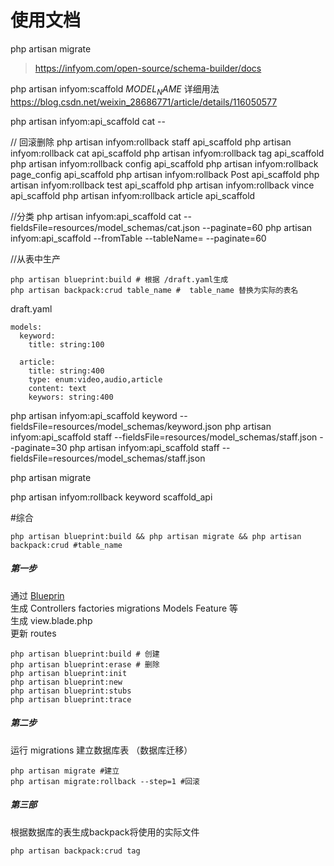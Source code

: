 # 使用文档


php artisan migrate
<!-- 初始化 users 数据库 -->
> https://infyom.com/open-source/schema-builder/docs


php artisan infyom:scaffold $MODEL_NAME$
详细用法 https://blog.csdn.net/weixin_28686771/article/details/116050577

php artisan infyom:api_scaffold cat --

// 回滚删除
php artisan infyom:rollback staff api_scaffold
php artisan infyom:rollback cat api_scaffold
php artisan infyom:rollback tag api_scaffold
php artisan infyom:rollback config api_scaffold
php artisan infyom:rollback page_config api_scaffold
php artisan infyom:rollback Post api_scaffold
php artisan infyom:rollback test api_scaffold
php artisan infyom:rollback vince api_scaffold
php artisan infyom:rollback article api_scaffold

//分类
php artisan infyom:api_scaffold cat --fieldsFile=resources/model_schemas/cat.json --paginate=60
php artisan infyom:api_scaffold --fromTable --tableName= --paginate=60

//从表中生产
```
php artisan blueprint:build # 根据 /draft.yaml生成
php artisan backpack:crud table_name #  table_name 替换为实际的表名
```


draft.yaml
```
models:
  keyword:
    title: string:100

  article:
    title: string:400
    type: enum:video,audio,article
    content: text
    keywors: string:400

```



php artisan infyom:api_scaffold keyword --fieldsFile=resources/model_schemas/keyword.json
php artisan infyom:api_scaffold staff --fieldsFile=resources/model_schemas/staff.json --paginate=30
php artisan infyom:api_scaffold staff --fieldsFile=resources/model_schemas/staff.json


php artisan migrate


php artisan infyom:rollback keyword scaffold_api



#综合
```
php artisan blueprint:build && php artisan migrate && php artisan backpack:crud #table_name
```

##### 第一步  

通过 [Blueprin][Blueprin]   
生成 Controllers factories migrations Models Feature  等   
生成 view.blade.php   
更新 routes  

```
php artisan blueprint:build # 创建
php artisan blueprint:erase # 删除
php artisan blueprint:init
php artisan blueprint:new  
php artisan blueprint:stubs
php artisan blueprint:trace
```

##### 第二步
运行 migrations 建立数据库表 （数据库迁移）
```
php artisan migrate #建立
php artisan migrate:rollback --step=1 #回滚
```

##### 第三部
根据数据库的表生成backpack将使用的实际文件
```
php artisan backpack:crud tag
```




[Blueprin]: https://blueprint.laravelshift.com/docs/generating-components/
[Backpack]: https://backpackforlaravel.com/docs/5.x/crud-tutorial#generate-files
